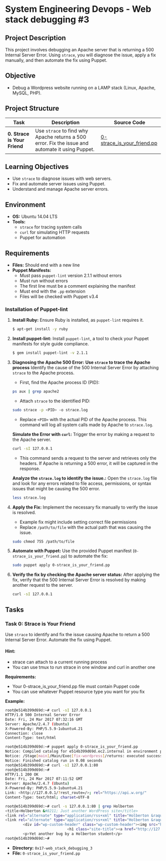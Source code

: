 # System Engineering Devops - Web stack debugging #3

## Project Description
This project involves debugging an Apache server that is returning a 500 Internal Server Error. Using `strace`, you will diagnose the issue, apply a fix manually, and then automate the fix using Puppet.

## Objective
- Debug a Wordpress website running on a LAMP stack (Linux, Apache, MySQL, PHP).

## Project Structure

| Task                               | Description                                                        | Source Code                                |
|------------------------------------|--------------------------------------------------------------------|--------------------------------------------|
| **0. Strace is Your Friend**       | Use `strace` to find why Apache returns a 500 error. Fix the issue and automate it using Puppet. | [0-strace_is_your_friend.pp](path/to/0-strace_is_your_friend.pp) |

## Learning Objectives

- Use `strace` to diagnose issues with web servers.
- Fix and automate server issues using Puppet.
- Understand and manage Apache server errors.

## Environment

- **OS:** Ubuntu 14.04 LTS
- **Tools:**
  - `strace` for tracing system calls
  - `curl` for simulating HTTP requests
  - Puppet for automation

## Requirements
- **Files:** Should end with a new line
- **Puppet Manifests:**
  - Must pass `puppet-lint` version 2.1.1 without errors
  - Must run without errors
  - The first line must be a comment explaining the manifest
  - Must end with the `.pp` extension
  - Files will be checked with Puppet v3.4


### Installation of Puppet-lint
1. **Install Ruby:**
   Ensure Ruby is installed, as `puppet-lint` requires it.
   ```bash
   $ apt-get install -y ruby
   ```
3. **Install puppet-lint:**
   Install `puppet-lint`, a tool to check your Puppet manifests for style guide compliance.
   ```bash
   $ gem install puppet-lint -v 2.1.1
   ```

5. **Diagnosing the Apache 500 Error:** **Use `strace` to trace the Apache process**
   Identify the cause of the 500 Internal Server Error by attaching `strace` to the Apache process.
   - First, find the Apache process ID (PID):
   ```bash
   ps aux | grep apache2
   ```
   - Attach `strace` to the identified PID:
   ```bash
   sudo strace -p <PID> -o strace.log
   ```
   - Replace `<PID>` with the actual PID of the Apache process. This command will log all system calls made by Apache to `strace.log`.

   **Simulate the Error with `curl`:**
   Trigger the error by making a request to the Apache server.
   ```bash
   curl -sI 127.0.0.1
   ```
   - This command sends a request to the server and retrieves only the headers. If Apache is returning a 500 error, it will be captured in the response.
   
   **Analyze the `strace.log` to identify the issue.:**
   Open the `strace.log` file and look for any errors related to file access, permissions, or syntax issues that might be causing the 500 error.
   ```bash
   less strace.log
   ```

7. **Apply the Fix:**
   Implement the necessary fix manually to verify the issue is resolved.
   - Example fix might include setting correct file permissions
   - Replace `/path/to/file` with the actual path that was causing the issue.
   ```bash
   sudo chmod 755 /path/to/file
   ```

8. **Automate with Puppet:**
   Use the provided Puppet manifest (`0-strace_is_your_friend.pp`) to automate the fix:
   ```bash
   sudo puppet apply 0-strace_is_your_friend.pp
   ```
9. **Verify the fix by checking the Apache server status:**
   After applying the fix, verify that the 500 Internal Server Error is resolved by making another request to the server.
   ```bash
   curl -sI 127.0.0.1
   ```

## Tasks
### Task 0: Strace is Your Friend
Use `strace` to identify and fix the issue causing Apache to return a 500 Internal Server Error. Automate the fix using Puppet.

#### Hint:
- strace can attach to a current running process
- You can use tmux to run strace in one window and curl in another one

**Requirements:**
- Your 0-strace_is_your_friend.pp file must contain Puppet code
- You can use whatever Puppet resource type you want for you fix

**Example:**
```bash
root@e514b399d69d:~# curl -sI 127.0.0.1
HTTP/1.0 500 Internal Server Error
Date: Fri, 24 Mar 2017 07:32:16 GMT
Server: Apache/2.4.7 (Ubuntu)
X-Powered-By: PHP/5.5.9-1ubuntu4.21
Connection: close
Content-Type: text/html

root@e514b399d69d:~# puppet apply 0-strace_is_your_friend.pp
Notice: Compiled catalog for e514b399d69d.ec2.internal in environment production in 0.02 seconds
Notice: /Stage[main]/Main/Exec[fix-wordpress]/returns: executed successfully
Notice: Finished catalog run in 0.08 seconds
root@e514b399d69d:~# curl -sI 127.0.0.1:80
root@e514b399d69d:~#
HTTP/1.1 200 OK
Date: Fri, 24 Mar 2017 07:11:52 GMT
Server: Apache/2.4.7 (Ubuntu)
X-Powered-By: PHP/5.5.9-1ubuntu4.21
Link: <http://127.0.0.1/?rest_route=/>; rel="https://api.w.org/"
Content-Type: text/html; charset=UTF-8

root@e514b399d69d:~# curl -s 127.0.0.1:80 | grep Holberton
<title>Holberton &#8211; Just another WordPress site</title>
<link rel="alternate" type="application/rss+xml" title="Holberton &raquo; Feed" href="http://127.0.0.1/?feed=rss2" />
<link rel="alternate" type="application/rss+xml" title="Holberton &raquo; Comments Feed" href="http://127.0.0.1/?feed=comments-rss2" />
        <div id="wp-custom-header" class="wp-custom-header"><img src="http://127.0.0.1/wp-content/themes/twentyseventeen/assets/images/header.jpg" width="2000" height="1200" alt="Holberton" /></div>  </div>
                            <h1 class="site-title"><a href="http://127.0.0.1/" rel="home">Holberton</a></h1>
        <p>Yet another bug by a Holberton student</p>
root@e514b399d69d:~#
```
- **Directory:** `0x17-web_stack_debugging_3`
- **File:** `0-strace_is_your_friend.pp`
